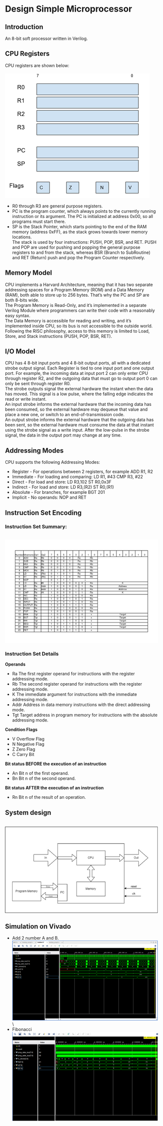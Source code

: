 # Design Simple Microprocessor
## Introduction
An 8-bit soft processor written in Verilog.
## CPU Registers
CPU registers are shown below:\
\
![alt text](image/Register.jpg)
- R0 through R3 are general purpose registers.
- PC is the program counter, which always points to the currently running instruction or its argument. The PC is initialized at address 0x00, so all programs must start there.
- SP is the Stack Pointer, which starts pointing to the end of the RAM memory (address 0xFF), as the stack grows towards lower memory locations.\
The stack is used by four instructions: PUSH, POP, BSR, and RET. 
PUSH and POP are used for pushing and popping the general purpose registers to and from the stack, whereas BSR (Branch to SubRoutine) and RET (Return) push and pop the Program Counter respectively.
## Memory Model
CPU implements a Harvard Architecture, meaning that it has two separate addressing spaces for a Program Memory (ROM) and a Data Memory (RAM), both able to store up to 256 bytes. That’s why the PC and SP are both 8-bits wide.\
The Program Memory is Read-Only, and it’s implemented in a separate Verilog Module where programmers can write their code with a reasonably easy syntax.\
The Data Memory is accessible for reading and writing, and it’s implemented inside CPU, so its bus is not accessible to the outside world. Following the RISC philosophy, access to this memory is limited to Load, Store, and Stack instructions (PUSH, POP, BSR, RET).
## I/O Model
CPU has 4 8-bit input ports and 4 8-bit output ports, all with a dedicated strobe output signal. Each Register is tied to one input port and one output port. For example, the incoming data at input port 2 can only enter CPU through register R2, and the outgoing data that must go to output port 0 can only be sent through register R0.\
The strobe outputs signal the external hardware the instant when the data has moved. This signal is a low pulse, where the falling edge indicates the read or write instant.\
An input strobe informs the external hardware that the incoming data has been consumed, so the external hardware may dequeue that value and place a new one, or switch to an end-of-transmission code.\
An output strobe informs the external hardware that the outgoing data has been sent, so the external hardware must consume the data at that instant using the strobe signal as a write input. After the low-pulse in the strobe signal, the data in the output port may change at any time. 
## Addressing Modes
CPU supports the following Addressing Modes:
- Register - For operations between 2 registers, for example ADD R1, R2
- Immediate - For loading and comparing: LD R1, #43   CMP R3, #22
- Direct  - For load and store: LD R3,102   ST R0,0x3F
- Indirect - For load and store: LD R3,(R2)   ST R0,(R1)
- Absolute - For branches, for example BGT 201
- Implicit - No operands: NOP and RET
## Instruction Set Encoding
### Instruction Set Summary:
\
![alt text](image/InstructionSetEncoding.jpg)
### Instruction Set Details
**Operands**
- Ra	The first register operand for instructions with the register addressing mode.
- Rb	The second register operand for instructions with the register addressing mode.
- K	The immediate argument for instructions with the immediate addressing mode.
- Addr	Address in data memory instructions with the direct addressing mode.
- Tgt	Target address in program memory for instructions with the absolute addressing mode.

**Condition Flags**
- V	Overflow Flag
- N	Negative Flag
- Z	Zero Flag
- C	Carry Bit

**Bit status BEFORE the execution of an instruction**
- An	Bit n of the first operand.
- Bn	Bit n of the second operand.

**Bit status AFTER the execution of an instruction**
- Rn	Bit n of the result of an operation.
## System design
\
![alt text](image/System.jpg)
## Simulation on Vivado
- Add 2 number A and B.
\
![alt text](image/Sim_prog1.jpg)
\
- Fibonacci
\
![alt text](image/Sim_prog2.jpg)
